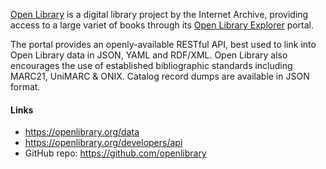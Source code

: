 [Open Library](https://openlibrary.org/) is a digital library project by the Internet Archive, providing access to a large variet of books through its [Open Library Explorer](https://openlibrary.org/explore) portal.

The portal provides an openly-available RESTful API, best used to link into Open Library data in JSON, YAML and RDF/XML. Open Library also encourages the use of established bibliographic standards including MARC21, UniMARC & ONIX. Catalog record dumps are available in JSON format.

#### Links

* https://openlibrary.org/data
* https://openlibrary.org/developers/api
* GitHub repo: https://github.com/openlibrary